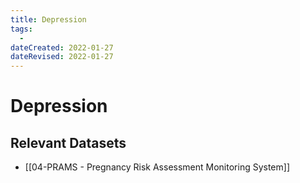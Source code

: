 ```yaml
---
title: Depression
tags:
  - 
dateCreated: 2022-01-27
dateRevised: 2022-01-27
---
```

# Depression
## Relevant Datasets
- [[04-PRAMS - Pregnancy Risk Assessment Monitoring System]]
